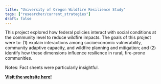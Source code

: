 ```yaml
---
title: "University of Oregon Wildfire Resilience Study"
tags: ["researcher/current_strategies"]
draft: false
---
```


This project explored how federal policies interact with social conditions at the community level to reduce wildfire impacts. The goals of this project were to: (1) explain interactions among socioeconomic vulnerability, community adaptive capacity, and wildfire planning and mitigation; and (2) identify how these dimensions influence resilience in rural, fire-prone communities.

Notes: Fact sheets were particularly insightful.

[**Visit the website here!**](https://resilient.uoregon.edu/ewp/wildfire-resilience)


